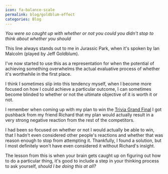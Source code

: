 ```yaml
---
icon: fa-balance-scale
permalink: blog/goldblum-effect
categories: Blog
---
```


_You were so caught up with whether or not you could you didn't stop to think about whether you should_

This line always stands out to me in Jurassic Park, when it's spoken by Ian Malcolm (played by Jeff Goldblum).

I've now started to use this as a representation for when the potential of achieving something overwhelms the actual evaluative process of whether it's worthwhile in the first place.

I think I sometimes slip into this tendency myself, when I become more focused on how I could achieve a particular outcome, I can sometimes become blinded to whether or not the ultimate objective of it is worth it or not.

I remember when coming up with my plan to win the [Trivia Grand Final](https://nickwolf.com.au/blog/trivial-for-some) I got pushback from my friend Richard that my plan would actually result in a very strong negative reaction from the rest of the competitors.

I had been so focused on whether or not I would actually be able to win, that I hadn't even considered other people's reactions and whether that was reason enough to stop from attempting it. Thankfully, I found a solution, but I most definitely won't have even considered it without Richard's insight.

The lesson from this is when your brain gets caught up on figuring out how to do a particular thing, it's good to include a step in your thinking process to ask yourself, _should I be doing this at all?_
